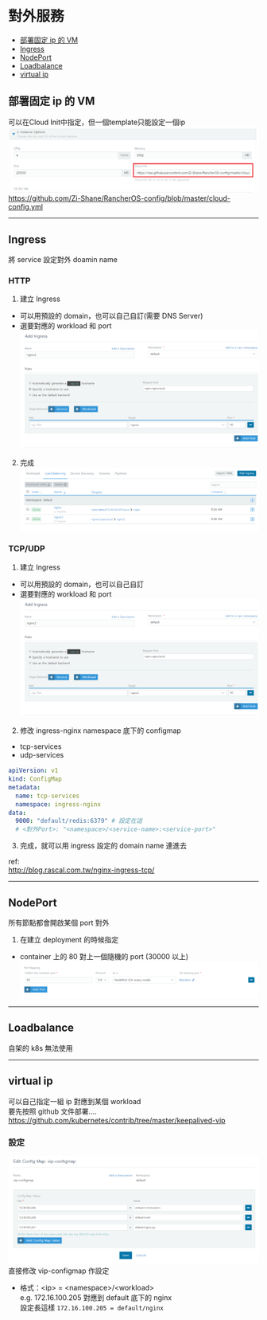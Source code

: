 # 對外服務

- [部署固定 ip 的 VM](#部署固定-ip-的-VM)
- [Ingress](#Ingress)
- [NodePort](#NodePort)
- [Loadbalance](#Loadbalance)
- [virtual ip](#virtual-ip)


## 部署固定 ip 的 VM
可以在Cloud Init中指定，但一個template只能設定一個ip  
![](對外服務/0.PNG)
https://github.com/Zi-Shane/RancherOS-config/blob/master/cloud-config.yml

---
## Ingress
將 service 設定對外 doamin name
### HTTP
1. 建立 Ingress
  - 可以用預設的 domain，也可以自己自訂(需要 DNS Server)
  - 選要對應的 workload 和 port
![](對外服務/4.PNG)
2. 完成
![](對外服務/2.PNG)
### TCP/UDP
1. 建立 Ingress
  - 可以用預設的 domain，也可以自己自訂
  - 選要對應的 workload 和 port
![](對外服務/4.PNG)
2. 修改 ingress-nginx namespace 底下的 configmap
- tcp-services
- udp-services
``` yaml
apiVersion: v1
kind: ConfigMap
metadata:
  name: tcp-services
  namespace: ingress-nginx
data:
  9000: "default/redis:6379" # 設定在這
  # <對外Port>: "<namespace>/<service-name>:<service-port>"
```
3. 完成，就可以用 ingress 設定的 domain name 連進去   

ref:  
http://blog.rascal.com.tw/nginx-ingress-tcp/


---
## NodePort
所有節點都會開啟某個 port 對外
1. 在建立 deployment 的時候指定
- container 上的 80 對上一個隨機的 port (30000 以上)
![](對外服務/3.PNG)

---
## Loadbalance
自架的 k8s 無法使用


---
## virtual ip
可以自己指定一組 ip 對應到某個 workload  
要先按照 github 文件部署....
https://github.com/kubernetes/contrib/tree/master/keepalived-vip  


### 設定
![](對外服務/5.PNG)
直接修改 vip-configmap 作設定  
- 格式：\<ip> = \<namespace>/\<workload>  
e.g. 172.16.100.205 對應到 default 底下的 nginx  
設定長這樣 `172.16.100.205 = default/nginx`

